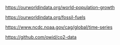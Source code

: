 https://ourworldindata.org/world-population-growth

https://ourworldindata.org/fossil-fuels

https://www.ncdc.noaa.gov/cag/global/time-series

https://github.com/owid/co2-data